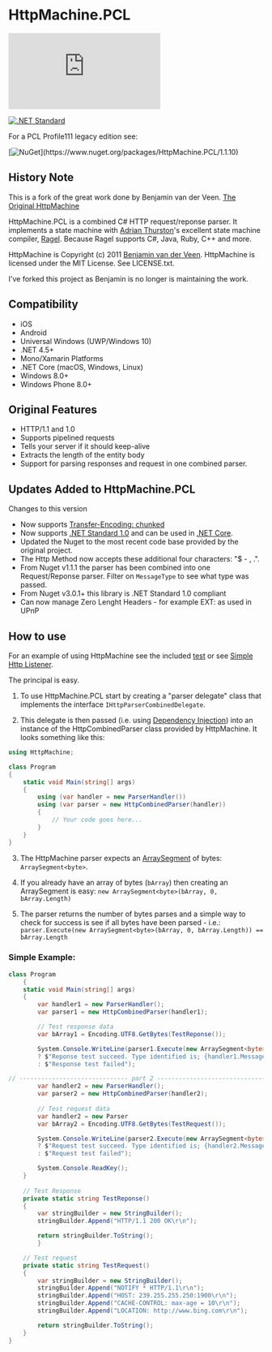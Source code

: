 # HttpMachine.PCL
[![NuGet Badge](https://buildstats.info/nuget/HttpMachine.PCL)](https://www.nuget.org/packages/HttpMachine.PCL)

[![.NET Standard](http://img.shields.io/badge/.NET_Standard-v1.0-green.svg)](https://docs.microsoft.com/da-dk/dotnet/articles/standard/library)

For a PCL Profile111 legacy edition see:

[![NuGet](https://img.shields.io/badge/nuget-1.1.10_(Profile_111)-yellow.svg)](https://www.nuget.org/packages/HttpMachine.PCL/1.1.10)


## History Note 

This is a fork of the great work done by Benjamin van der Veen. [The Original HttpMachine](https://github.com/bvanderveen/httpmachine)

HttpMachine.PCL is a combined C# HTTP request/reponse parser. It implements a state machine with [Adrian Thurston](http://www.complang.org/thurston/)'s excellent state machine compiler, [Ragel](http://www.complang.org/ragel/). Because Ragel supports C#, Java, Ruby, C++ and more.

HttpMachine is Copyright (c) 2011 [Benjamin van der Veen](http://bvanderveen.com). HttpMachine is licensed under the 
MIT License. See LICENSE.txt.

I've forked this project as Benjamin is no longer is maintaining the work.

## Compatibility
- iOS
- Android
- Universal Windows (UWP/Windows 10)
- .NET 4.5+
- Mono/Xamarin Platforms
- .NET Core (macOS, Windows, Linux)
- Windows 8.0+
- Windows Phone 8.0+

## Original Features

- HTTP/1.1 and 1.0
- Supports pipelined requests
- Tells your server if it should keep-alive
- Extracts the length of the entity body 
- Support for parsing responses and request in one combined parser.
 
## Updates Added to HttpMachine.PCL
Changes to this version
- Now supports [Transfer-Encoding: chunked](https://en.wikipedia.org/wiki/Chunked_transfer_encoding "Transfer-Encoding: chunked")
- Now supports [.NET Standard 1.0](https://docs.microsoft.com/da-dk/dotnet/articles/standard/library ".NET Standard 1.0") and can be used in [.NET Core](https://www.microsoft.com/net/core/platform ".NET Core").
- Updated the Nuget to the most recent code base provided by the original project.
- The Http Method now accepts these additional four characters: "$ - , .".
- From Nuget v1.1.1 the parser has been combined into one Request/Reponse parser. Filter on `MessageType` to see what type was passed.
- From Nuget v3.0.1+ this library is .NET Standard 1.0 compliant
- Can now manage Zero Lenght Headers - for example EXT: as used in UPnP 

## How to use
For an example of using HttpMachine see the included [test](https://github.com/1iveowl/HttpMachine.PCL/tree/master/src/tests/HttpMachine.Console.NETCore.Test "test") or see [Simple Http Listener](https://github.com/1iveowl/Simple-Http-Listener-PCL "Simple Http Listener").

The principal is easy. 

1. To use HttpMachine.PCL start by creating a "parser delegate" class that implements the interface `IHttpParserCombinedDelegate`. 

2. This delegate is then passed (i.e. using [Dependency Injection](https://msdn.microsoft.com/en-us/library/ff921152.aspx "Dependency Injection")) into an instance of the HttpCombinedParser class provided by HttpMachine. It looks something like this:

```csharp
using HttpMachine;

class Program
{
	static void Main(string[] args)
	{
		using (var handler = new ParserHandler())
		using (var parser = new HttpCombinedParser(handler))
		{
			// Your code goes here...
		}
	}
}

```

3. The HttpMachine parser expects an [ArraySegment](http://stackoverflow.com/questions/4600024/what-is-the-use-of-arraysegmentt-class "ArraySegment") of bytes: `ArraySegment<byte>`.

4. If you already have an array of bytes (`bArray`) then creating an ArraySegment is easy: `new ArraySegment<byte>(bArray, 0, bArray.Length)`

5. The parser returns the number of bytes parses and a simple way to check for success is see if all bytes have been parsed - i.e.: `parser.Execute(new ArraySegment<byte>(bArray, 0, bArray.Length)) == bArray.Length`

### Simple Example: 

```cs
class Program
    {
	static void Main(string[] args)
	{
		var handler1 = new ParserHandler();
		var parser1 = new HttpCombinedParser(handler1);

		// Test response data
		var bArray1 = Encoding.UTF8.GetBytes(TestReponse());

		System.Console.WriteLine(parser1.Execute(new ArraySegment<byte>(bArray1, 0, bArray1.Length)) == bArray1.Length
		? $"Reponse test succeed. Type identified is; {handler1.MessageType}"
		: $"Response test failed");

// ------------------------------ part 2 -------------------------------------- //
		var handler2 = new ParserHandler();
		var parser2 = new HttpCombinedParser(handler2);
		
		// Test request data    
		var handler2 = new Parser
		var bArray2 = Encoding.UTF8.GetBytes(TestRequest());

		System.Console.WriteLine(parser2.Execute(new ArraySegment<byte>(bArray2, 0, bArray2.Length)) == bArray2.Length
		? $"Request test succeed. Type identified is; {handler2.MessageType}"
		: $"Request test failed");

		System.Console.ReadKey();
	}
        
	// Test Response
	private static string TestReponse()
	{
		var stringBuilder = new StringBuilder();
		stringBuilder.Append("HTTP/1.1 200 OK\r\n");

		return stringBuilder.ToString();
		}

	// Test request
	private static string TestRequest()
	{
		var stringBuilder = new StringBuilder();
		stringBuilder.Append("NOTIFY * HTTP/1.1\r\n");
		stringBuilder.Append("HOST: 239.255.255.250:1900\r\n");
		stringBuilder.Append("CACHE-CONTROL: max-age = 10\r\n");
		stringBuilder.Append("LOCATION: http://www.bing.com\r\n");

		return stringBuilder.ToString();
	}
}
```

